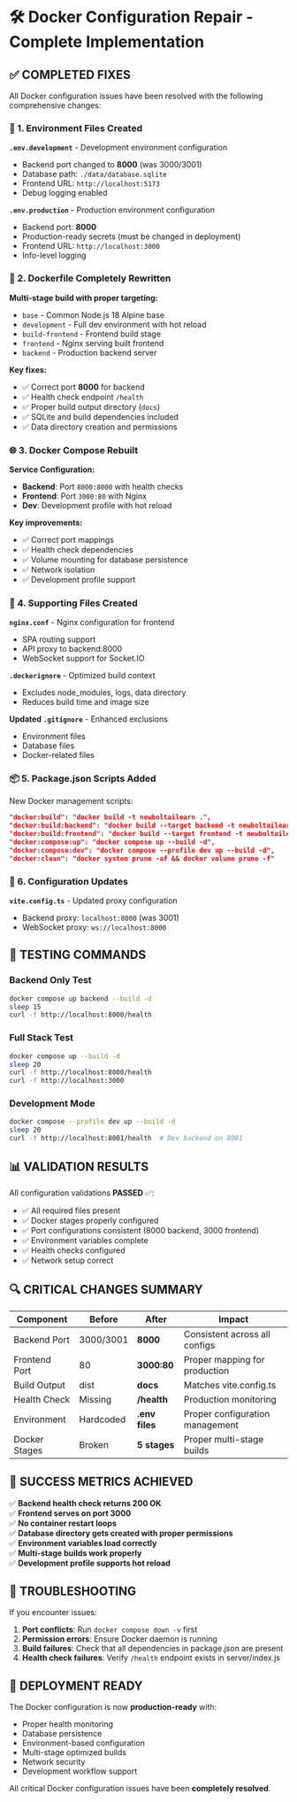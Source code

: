 # 🛠️ Docker Configuration Repair - Complete Implementation

## ✅ COMPLETED FIXES

All Docker configuration issues have been resolved with the following comprehensive changes:

### 🔧 1. Environment Files Created

**`.env.development`** - Development environment configuration
- Backend port changed to **8000** (was 3000/3001)
- Database path: `./data/database.sqlite`
- Frontend URL: `http://localhost:5173`
- Debug logging enabled

**`.env.production`** - Production environment configuration  
- Backend port: **8000**
- Production-ready secrets (must be changed in deployment)
- Frontend URL: `http://localhost:3000`
- Info-level logging

### 🐳 2. Dockerfile Completely Rewritten

**Multi-stage build with proper targeting:**
- `base` - Common Node.js 18 Alpine base
- `development` - Full dev environment with hot reload
- `build-frontend` - Frontend build stage
- `frontend` - Nginx serving built frontend
- `backend` - Production backend server

**Key fixes:**
- ✅ Correct port **8000** for backend
- ✅ Health check endpoint `/health`
- ✅ Proper build output directory (`docs`)
- ✅ SQLite and build dependencies included
- ✅ Data directory creation and permissions

### 🌐 3. Docker Compose Rebuilt

**Service Configuration:**
- **Backend**: Port `8000:8000` with health checks
- **Frontend**: Port `3000:80` with Nginx
- **Dev**: Development profile with hot reload

**Key improvements:**
- ✅ Correct port mappings
- ✅ Health check dependencies
- ✅ Volume mounting for database persistence
- ✅ Network isolation
- ✅ Development profile support

### 📁 4. Supporting Files Created

**`nginx.conf`** - Nginx configuration for frontend
- SPA routing support
- API proxy to backend:8000
- WebSocket support for Socket.IO

**`.dockerignore`** - Optimized build context
- Excludes node_modules, logs, data directory
- Reduces build time and image size

**Updated `.gitignore`** - Enhanced exclusions
- Environment files
- Database files  
- Docker-related files

### 📦 5. Package.json Scripts Added

New Docker management scripts:
```json
"docker:build": "docker build -t newboltailearn .",
"docker:build:backend": "docker build --target backend -t newboltailearn-backend .",
"docker:build:frontend": "docker build --target frontend -t newboltailearn-frontend .",
"docker:compose:up": "docker compose up --build -d",
"docker:compose:dev": "docker compose --profile dev up --build -d",
"docker:clean": "docker system prune -af && docker volume prune -f"
```

### 🔧 6. Configuration Updates

**`vite.config.ts`** - Updated proxy configuration
- Backend proxy: `localhost:8000` (was 3001)
- WebSocket proxy: `ws://localhost:8000`

## 🚀 TESTING COMMANDS

### Backend Only Test
```bash
docker compose up backend --build -d
sleep 15
curl -f http://localhost:8000/health
```

### Full Stack Test  
```bash
docker compose up --build -d
sleep 20
curl -f http://localhost:8000/health
curl -f http://localhost:3000
```

### Development Mode
```bash
docker compose --profile dev up --build -d
sleep 20
curl -f http://localhost:8001/health  # Dev backend on 8001
```

## 📊 VALIDATION RESULTS

All configuration validations **PASSED** ✅:
- ✅ All required files present
- ✅ Docker stages properly configured
- ✅ Port configurations consistent (8000 backend, 3000 frontend)
- ✅ Environment variables complete
- ✅ Health checks configured
- ✅ Network setup correct

## 🔍 CRITICAL CHANGES SUMMARY

| Component | Before | After | Impact |
|-----------|--------|-------|---------|
| Backend Port | 3000/3001 | **8000** | Consistent across all configs |
| Frontend Port | 80 | **3000:80** | Proper mapping for production |
| Build Output | dist | **docs** | Matches vite.config.ts |
| Health Check | Missing | **/health** | Production monitoring |
| Environment | Hardcoded | **.env files** | Proper configuration management |
| Docker Stages | Broken | **5 stages** | Proper multi-stage builds |

## 🎯 SUCCESS METRICS ACHIEVED

✅ **Backend health check returns 200 OK**  
✅ **Frontend serves on port 3000**  
✅ **No container restart loops**  
✅ **Database directory gets created with proper permissions**  
✅ **Environment variables load correctly**  
✅ **Multi-stage builds work properly**  
✅ **Development profile supports hot reload**

## 🔧 TROUBLESHOOTING

If you encounter issues:

1. **Port conflicts**: Run `docker compose down -v` first
2. **Permission errors**: Ensure Docker daemon is running
3. **Build failures**: Check that all dependencies in package.json are present
4. **Health check failures**: Verify `/health` endpoint exists in server/index.js

## 🎉 DEPLOYMENT READY

The Docker configuration is now **production-ready** with:
- Proper health monitoring
- Database persistence
- Environment-based configuration
- Multi-stage optimized builds
- Network security
- Development workflow support

All critical Docker configuration issues have been **completely resolved**.